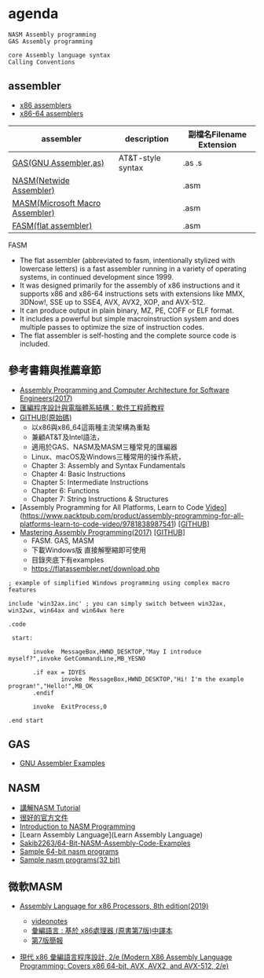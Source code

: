 # agenda
```
NASM Assembly programming
GAS Assembly programming

core Assembly language syntax
Calling Conventions
```

## assembler
- [x86 assemblers](https://en.wikipedia.org/wiki/Comparison_of_assemblers#x86_assemblers)
- [x86-64 assemblers](https://en.wikipedia.org/wiki/Comparison_of_assemblers#x86-64_assemblers)

| assembler | description | 副檔名Filename Extension|
|---------| ----------|-----------|
| [GAS(GNU Assembler,as)](https://en.wikipedia.org/wiki/GNU_Assembler)|  AT&T-style syntax | .as  .s|
|[NASM(Netwide Assembler)](https://en.wikipedia.org/wiki/Netwide_Assembler)| | .asm|
|[MASM(Microsoft Macro Assembler)](https://en.wikipedia.org/wiki/Microsoft_Macro_Assembler) ||.asm|
| [FASM(flat assembler)](https://flatassembler.net/download.php) || .asm|

FASM
- The flat assembler (abbreviated to fasm, intentionally stylized with lowercase letters) is a fast assembler running in a variety of operating systems, in continued development since 1999. 
- It was designed primarily for the assembly of x86 instructions and it supports x86 and x86-64 instructions sets with extensions like MMX, 3DNow!, SSE up to SSE4, AVX, AVX2, XOP, and AVX-512. 
- It can produce output in plain binary, MZ, PE, COFF or ELF format. 
- It includes a powerful but simple macroinstruction system and does multiple passes to optimize the size of instruction codes. 
- The flat assembler is self-hosting and the complete source code is included.

## 參考書籍與推薦章節
- [Assembly Programming and Computer Architecture for Software Engineers(2017)](https://www.prospectpressvt.com/textbooks/hall-assembly-programming-and-computer-architecture-for-software-engineers)
- [匯編程序設計與電腦體系結構：軟件工程師教程](https://www.tenlong.com.tw/products/9787111615163)
- [GITHUB(原始碼)](https://github.com/brianrhall/Assembly)
  - 以x86與x86_64這兩種主流架構為重點
  - 兼顧AT&T及Intel語法，
  - 適用於GAS、NASM及MASM三種常見的匯編器
  - Linux、macOS及Windows三種常用的操作系統，
  - Chapter 3: Assembly and Syntax Fundamentals
  - Chapter 4: Basic Instructions
  - Chapter 5: Intermediate Instructions
  - Chapter 6: Functions
  - Chapter 7: String Instructions & Structures
- [Assembly Programming for All Platforms, Learn to Code [Video](2019)](https://www.packtpub.com/product/assembly-programming-for-all-platforms-learn-to-code-video/9781838987541) [[GITHUB]](https://github.com/packtpublishing/assembly-programming-for-all-platforms-learn-to-code)
- [Mastering Assembly Programming(2017)](https://www.packtpub.com/product/mastering-assembly-programming/9781787287488) [[GITHUB]](https://github.com/packtpublishing/mastering-assembly-programming)
  - FASM. GAS, MASM 
  -  下載Windows版 直接解壓縮即可使用
  -  目錄夾底下有examples
  -  https://flatassembler.net/download.php
 ```
 ; example of simplified Windows programming using complex macro features

include 'win32ax.inc' ; you can simply switch between win32ax, win32wx, win64ax and win64wx here

.code

  start:

        invoke  MessageBox,HWND_DESKTOP,"May I introduce myself?",invoke GetCommandLine,MB_YESNO

        .if eax = IDYES
                invoke  MessageBox,HWND_DESKTOP,"Hi! I'm the example program!","Hello!",MB_OK
        .endif

        invoke  ExitProcess,0

.end start
```
## GAS
- [GNU Assembler Examples](https://cs.lmu.edu/~ray/notes/gasexamples/)

## NASM
- [講解NASM Tutorial](https://cs.lmu.edu/~ray/notes/nasmtutorial)
- [很好的官方文件](https://www.nasm.us/doc/)
- [Introduction to NASM Programming](http://courses.ics.hawaii.edu/ReviewICS312/morea/FirstProgram/ics312_nasm_first_program.pdf)
- [Learn Assembly Language](Learn Assembly Language)
- [Sakib2263/64-Bit-NASM-Assembly-Code-Examples](https://github.com/Sakib2263/64-Bit-NASM-Assembly-Code-Examples)
- [Sample 64-bit nasm programs](https://www.csee.umbc.edu/portal/help/nasm/sample_64.shtml)
- [Sample nasm programs(32 bit)](https://www.csee.umbc.edu/portal/help/nasm/sample.shtml)

## 微軟MASM
- [Assembly Language for x86 Processors, 8th edition(2019)](http://asmirvine.com/)
  - [videonotes](https://media.pearsoncmg.com/ph/esm/ecs_irvine_x86_8/cw/#videonotes)
  - [彙編語言 : 基於 x86處理器 (原書第7版)中譯本](https://www.tenlong.com.tw/products/9787111530367)
  - [第7版簡報](http://asmirvine.com/instructors.htm)

- [現代 x86 彙編語言程序設計, 2/e (Modern X86 Assembly Language Programming: Covers x86 64-bit, AVX, AVX2, and AVX-512, 2/e)](https://www.tenlong.com.tw/products/9787111686088)

